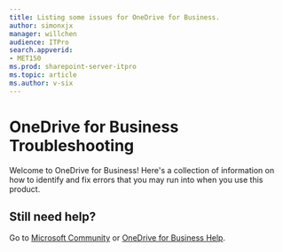 ```yaml
---
title: Listing some issues for OneDrive for Business.
author: simonxjx
manager: willchen
audience: ITPro
search.appverid: 
- MET150
ms.prod: sharepoint-server-itpro
ms.topic: article
ms.author: v-six
---
```


# OneDrive for Business Troubleshooting

Welcome to OneDrive for Business! Here's a collection of information on how to identify and fix errors that you may run into when you use this product.

## Still need help? 

Go to [Microsoft Community](https://answers.microsoft.com) or [OneDrive for Business Help](https://support.office.com/article/onedrive-for-business-help-1eaa32e9-3229-47c2-b363-0a5306cb8c37).